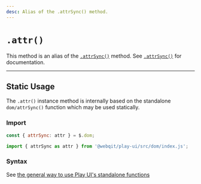 ```yaml
---
desc: Alias of the .attrSync() method.
---
```

# `.attr()`

This method is an alias of the [`.attrSync()`](../attrSync) method. See [`.attrSync()`](../attrSync) for documentation.

------

## Static Usage

The `.attr()` instance method is internally based on the standalone `dom/attrSync()` function which may be used statically.

### Import

```js
const { attrSync: attr } = $.dom;
```
```js
import { attrSync as attr } from '@webqit/play-ui/src/dom/index.js';
```

### Syntax

See [the general way to use Play UI's standalone functions](../../../overview#use-as-descrete-utilities)